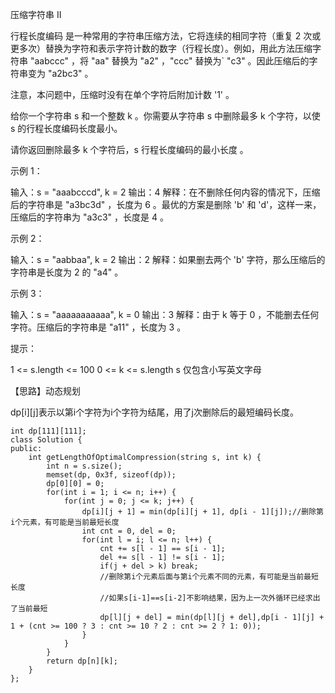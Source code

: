 压缩字符串 II

行程长度编码 是一种常用的字符串压缩方法，它将连续的相同字符（重复 2 次或更多次）替换为字符和表示字符计数的数字（行程长度）。例如，用此方法压缩字符串 "aabccc" ，将 "aa" 替换为 "a2" ，"ccc" 替换为` "c3" 。因此压缩后的字符串变为 "a2bc3" 。

注意，本问题中，压缩时没有在单个字符后附加计数 '1' 。

给你一个字符串 s 和一个整数 k 。你需要从字符串 s 中删除最多 k 个字符，以使 s 的行程长度编码长度最小。

请你返回删除最多 k 个字符后，s 行程长度编码的最小长度 。

 

示例 1：

输入：s = "aaabcccd", k = 2
输出：4
解释：在不删除任何内容的情况下，压缩后的字符串是 "a3bc3d" ，长度为 6 。最优的方案是删除 'b' 和 'd'，这样一来，压缩后的字符串为 "a3c3" ，长度是 4 。

示例 2：

输入：s = "aabbaa", k = 2
输出：2
解释：如果删去两个 'b' 字符，那么压缩后的字符串是长度为 2 的 "a4" 。

示例 3：

输入：s = "aaaaaaaaaaa", k = 0
输出：3
解释：由于 k 等于 0 ，不能删去任何字符。压缩后的字符串是 "a11" ，长度为 3 。

 

提示：

   1 <= s.length <= 100
   0 <= k <= s.length
   s 仅包含小写英文字母

【思路】动态规划

dp[i][j]表示以第i个字符为i个字符为结尾，用了j次删除后的最短编码长度。
```
int dp[111][111];
class Solution {
public:
    int getLengthOfOptimalCompression(string s, int k) {
        int n = s.size();
        memset(dp, 0x3f, sizeof(dp));
        dp[0][0] = 0;
        for(int i = 1; i <= n; i++) {
            for(int j = 0; j <= k; j++) {
                dp[i][j + 1] = min(dp[i][j + 1], dp[i - 1][j]);//删除第i个元素，有可能是当前最短长度
                int cnt = 0, del = 0;
                for(int l = i; l <= n; l++) {
                    cnt += s[l - 1] == s[i - 1];
                    del += s[l - 1] != s[i - 1];
                    if(j + del > k) break; 
                    //删除第i个元素后面与第i个元素不同的元素，有可能是当前最短长度
					//如果s[i-1]==s[i-2]不影响结果，因为上一次外循环已经求出了当前最短
                    dp[l][j + del] = min(dp[l][j + del],dp[i - 1][j] + 1 + (cnt >= 100 ? 3 : cnt >= 10 ? 2 : cnt >= 2 ? 1: 0));
                }
            }
        }
        return dp[n][k];
    }
};
```